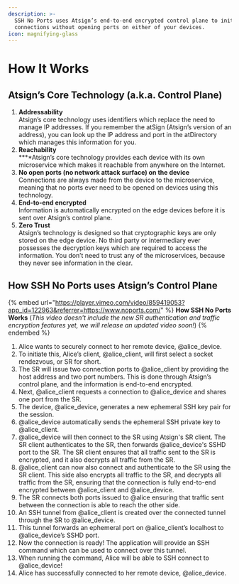 ```yaml
---
description: >-
  SSH No Ports uses Atsign’s end-to-end encrypted control plane to initiate SSH
  connections without opening ports on either of your devices.
icon: magnifying-glass
---
```


# How It Works

## **Atsign’s Core Technology (a.k.a. Control Plane)**

1. **Addressability**\
   Atsign’s core technology uses identifiers which replace the need to manage IP addresses. If you remember the atSign (Atsign’s version of an address), you can look up the IP address and port in the atDirectory which manages this information for you.
2. **Reachability**\
   **‍**Atsign’s core technology provides each device with its own microservice which makes it reachable from anywhere on the Internet.
3. **No open ports (no network attack surface) on the device**\
   Connections are always made from the device to the microservice, meaning that no ports ever need to be opened on devices using this technology.
4. **End-to-end encrypted**\
   Information is automatically encrypted on the edge devices before it is sent over Atsign’s control plane.
5. **Zero Trust**\
   Atsign’s technology is designed so that cryptographic keys are only stored on the edge device. No third party or intermediary ever possesses the decryption keys which are required to access the information. You don’t need to trust any of the microservices, because they never see information in the clear.

## **How SSH No Ports uses Atsign’s Control Plane**

{% embed url="https://player.vimeo.com/video/859419053?app_id=122963&referrer=https://www.noports.com/" %}
**How SSH No Ports Works** (_This video doesn't include the new SR authentication and traffic encryption features yet, we will release an updated video soon!_)&#x20;
{% endembed %}

1. Alice wants to securely connect to her remote device, @alice\_device.
2. To initiate this, Alice’s client, @alice\_client, will first select a socket rendezvous, or SR for short.
3. The SR will issue two connection ports to @alice\_client by providing the host address and two port numbers. This is done through Atsign’s control plane, and the information is end-to-end encrypted.
4. Next, @alice\_client requests a connection to @alice\_device and shares one port from the SR.
5. The device, @alice\_device, generates a new ephemeral SSH key pair for the session.
6. @alice\_device automatically sends the ephemeral SSH private key to @alice\_client.
7. @alice\_device will then connect to the SR using Atsign's SR client. The SR client authenticates to the SR, then forwards @alice\_device's SSHD port to the SR. The SR client ensures that all traffic sent to the SR is encrypted, and it also decrypts all traffic from the SR. &#x20;
8. @alice\_client can now also connect and authenticate to the SR using the SR client. This side also encrypts all traffic to the SR, and decrypts all traffic from the SR, ensuring that the connection is fully end-to-end encrypted between @alice\_client and @alice\_device.
9. The SR connects both ports issued to @alice ensuring that traffic sent between the connection is able to reach the other side.
10. An SSH tunnel from @alice\_client is created over the connected tunnel through the SR to @alice\_device.
11. This tunnel forwards an ephemeral port on @alice\_client’s localhost to @alice\_device’s SSHD port.
12. Now the connection is ready! The application will provide an SSH command which can be used to connect over this tunnel.
13. When running the command, Alice will be able to SSH connect to @alice\_device!
14. Alice has successfully connected to her remote device, @alice\_device.



